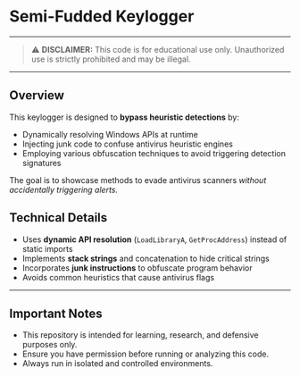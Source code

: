 # Semi-Fudded Keylogger

---
> ⚠️ **DISCLAIMER:** This code is for educational use only. Unauthorized use is strictly prohibited and may be illegal.

---


## Overview

This keylogger is designed to **bypass heuristic detections** by:

- Dynamically resolving Windows APIs at runtime
- Injecting junk code to confuse antivirus heuristic engines
- Employing various obfuscation techniques to avoid triggering detection signatures

The goal is to showcase methods to evade antivirus scanners *without accidentally triggering alerts.*


## Technical Details

- Uses **dynamic API resolution** (`LoadLibraryA`, `GetProcAddress`) instead of static imports
- Implements **stack strings** and concatenation to hide critical strings
- Incorporates **junk instructions** to obfuscate program behavior
- Avoids common heuristics that cause antivirus flags

---

## Important Notes

- This repository is intended for learning, research, and defensive purposes only.
- Ensure you have permission before running or analyzing this code.
- Always run in isolated and controlled environments.
